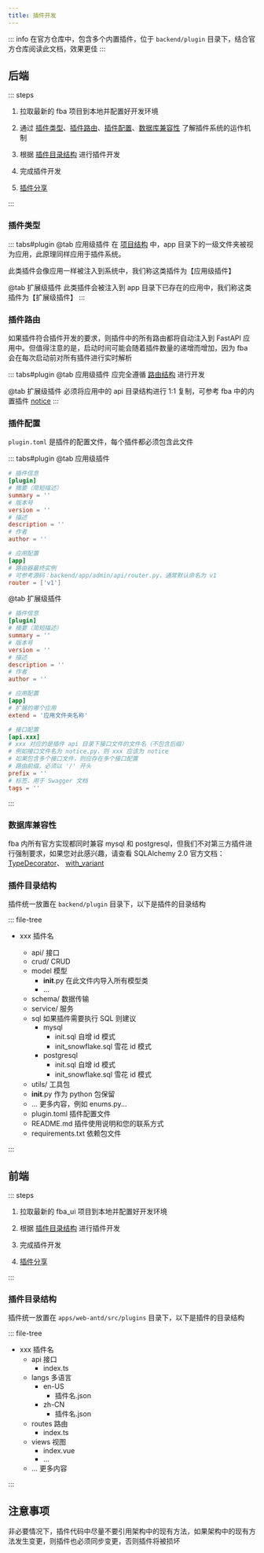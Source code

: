 ```yaml
---
title: 插件开发
---
```


::: info
在官方仓库中，包含多个内置插件，位于 `backend/plugin` 目录下，结合官方仓库阅读此文档，效果更佳
:::

## 后端

::: steps

1. 拉取最新的 fba 项目到本地并配置好开发环境
2. 通过 [插件类型](#插件类型)、[插件路由](#插件路由)、[插件配置](#插件配置)、[数据库兼容性](#数据库兼容性)
   了解插件系统的运作机制
3. 根据 [插件目录结构](#插件目录结构) 进行插件开发
4. 完成插件开发

5. [插件分享](./share.md) <Badge type="warning" text="可选" />

:::

### 插件类型

::: tabs#plugin
@tab <Icon name="carbon:app" />应用级插件
在 [项目结构](../backend/summary/intro.md#项目结构) 中，app
目录下的一级文件夹被视为应用，此原理同样应用于插件系统。

此类插件会像应用一样被注入到系统中，我们称这类插件为【应用级插件】

@tab <Icon name="fluent:table-simple-include-16-regular" />扩展级插件
此类插件会被注入到 app 目录下已存在的应用中，我们称这类插件为【扩展级插件】
:::

### 插件路由

如果插件符合插件开发的要求，则插件中的所有路由都将自动注入到 FastAPI 应用中。但值得注意的是，启动时间可能会随着插件数量的递增而增加，因为
fba 会在每次启动前对所有插件进行实时解析

::: tabs#plugin
@tab <Icon name="carbon:app" />应用级插件
应完全遵循 [路由结构](../backend/reference/router.md#路由结构) 进行开发

@tab <Icon name="fluent:table-simple-include-16-regular" />扩展级插件
必须将应用中的 api 目录结构进行 1:1 复制，可参考 fba
中的内置插件 [notice](https://github.com/fastapi-practices/fastapi_best_architecture/tree/master/backend/plugin/notice/api)
:::

### 插件配置

`plugin.toml` 是插件的配置文件，每个插件都必须包含此文件

::: tabs#plugin
@tab <Icon name="carbon:app" />应用级插件

```toml
# 插件信息
[plugin]
# 摘要（简短描述）
summary = ''
# 版本号
version = ''
# 描述
description = ''
# 作者
author = ''

# 应用配置
[app]
# 路由器最终实例
# 可参考源码：backend/app/admin/api/router.py，通常默认命名为 v1
router = ['v1']
```

@tab <Icon name="fluent:table-simple-include-16-regular" />扩展级插件

```toml
# 插件信息
[plugin]
# 摘要（简短描述）
summary = ''
# 版本号
version = ''
# 描述
description = ''
# 作者
author = ''

# 应用配置
[app]
# 扩展的哪个应用
extend = '应用文件夹名称'

# 接口配置
[api.xxx]
# xxx 对应的是插件 api 目录下接口文件的文件名（不包含后缀）
# 例如接口文件名为 notice.py，则 xxx 应该为 notice
# 如果包含多个接口文件，则应存在多个接口配置
# 路由前缀，必须以 '/' 开头
prefix = ''
# 标签，用于 Swagger 文档
tags = ''
```

:::

### 数据库兼容性

fba 内所有官方实现都同时兼容 mysql 和 postgresql，但我们不对第三方插件进行强制要求，如果您对此感兴趣，请查看 SQLAlchemy 2.0
官方文档：[TypeDecorator](https://docs.sqlalchemy.org/en/20/core/custom_types.html#typedecorator-recipes)、
[with_variant](https://docs.sqlalchemy.org/en/20/core/type_api.html#sqlalchemy.types.TypeEngine.with_variant)

### 插件目录结构

插件统一放置在 `backend/plugin` 目录下，以下是插件的目录结构

::: file-tree

- xxx 插件名 <Badge type="danger" text="必须" />
    - api/ 接口 <Badge type="danger" text="必须" />
    - crud/ CRUD
    - model 模型
        - __init__.py 在此文件内导入所有模型类 <Badge type="danger" text="目录存在则必须" />
        - …
    - schema/ 数据传输
    - service/ 服务
    - sql 如果插件需要执行 SQL 则建议
        - mysql
            - init.sql 自增 id 模式
            - init_snowflake.sql 雪花 id 模式
        - postgresql
            - init.sql 自增 id 模式
            - init_snowflake.sql 雪花 id 模式
    - utils/ 工具包
    - __init__.py 作为 python 包保留 <Badge type="danger" text="必须" />
    - … 更多内容，例如 enums.py...
    - plugin.toml 插件配置文件 <Badge type="danger" text="必须" />
    - README.md 插件使用说明和您的联系方式 <Badge type="danger" text="必须" />
    - requirements.txt 依赖包文件

:::

## 前端

::: steps

1. 拉取最新的 fba_ui 项目到本地并配置好开发环境
2. 根据 [插件目录结构](#插件目录结构-1) 进行插件开发
3. 完成插件开发

4. [插件分享](./share.md) <Badge type="warning" text="可选" />

:::

### 插件目录结构

插件统一放置在 `apps/web-antd/src/plugins` 目录下，以下是插件的目录结构

::: file-tree

- xxx 插件名
    - api 接口
        - index.ts
    - langs 多语言
        - en-US
            - 插件名.json
        - zh-CN
            - 插件名.json
    - routes 路由
        - index.ts
    - views 视图
        - index.vue
        - …
    - … 更多内容

:::

## 注意事项

非必要情况下，插件代码中尽量不要引用架构中的现有方法，如果架构中的现有方法发生变更，则插件也必须同步变更，否则插件将被损坏
